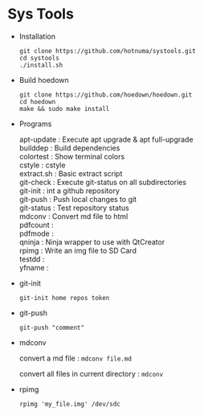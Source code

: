 # Sys Tools

* Installation
	
    ```
    git clone https://github.com/hotnuma/systools.git
    cd systools
    ./install.sh
    ```

* Build hoedown
    
    ```
    git clone https://github.com/hoedown/hoedown.git
    cd hoedown
    make && sudo make install
    ```

* Programs
    
    apt-update : Execute apt upgrade & apt full-upgrade  
    builddep : Build dependencies  
    colortest : Show terminal colors  
    cstyle : cstyle  
    extract.sh : Basic extract script  
    git-check : Execute git-status on all subdirectories  
    git-init : int a github repository  
    git-push : Push local changes to git  
    git-status : Test repository status  
    mdconv : Convert md file to html  
    pdfcount :  
    pdfmode :  
    qninja : Ninja wrapper to use with QtCreator  
    rpimg : Write an img file to SD Card  
    testdd :  
    yfname :  

* git-init

    `git-init home repos token`
    
* git-push

    `git-push "comment"`
    
* mdconv

    convert a md file : `mdconv file.md`  
    
    convert all files in current directory : `mdconv`  

* rpimg

    `rpimg 'my_file.img' /dev/sdc`


